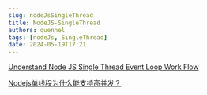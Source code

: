 ```yaml
---
slug: nodeJsSingleThread
title: NodeJS-SingleThread
authors: quennel
tags: [nodeJs, SingleThread]
date: 2024-05-19T17:21
---
```



[Understand Node JS Single Thread Event Loop Work Flow](https://www.nextgenerationautomation.com/post/understand-node-js-single-thread-event-loop-work-flow)

[Nodejs单线程为什么能支持高并发？](https://www.zhihu.com/tardis/zm/art/61807318?source_id=1003)